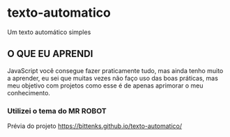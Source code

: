 # texto-automatico

Um texto automático simples <br/>
## O QUE EU APRENDI <br/>
JavaScript você consegue fazer praticamente tudo, mas ainda tenho muito a aprender, eu sei que muitas vezes não faço uso das boas práticas, mas meu objetivo com projetos como esse é
de apenas aprimorar o meu conhecimento.
<br/>
### Utilizei o tema do MR ROBOT <br/>

Prévia do projeto
https://bittenks.github.io/texto-automatico/
